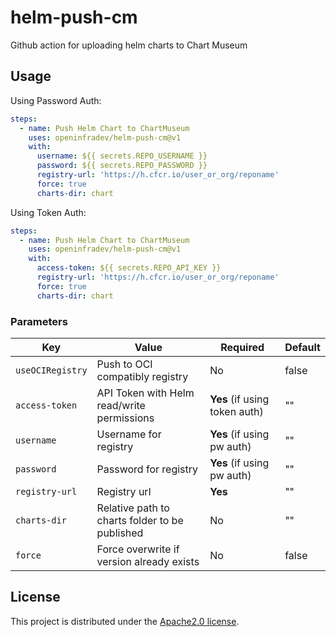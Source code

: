 # helm-push-cm
Github action for uploading helm charts to Chart Museum

## Usage

Using Password Auth:
```yaml
steps:
  - name: Push Helm Chart to ChartMuseum
    uses: openinfradev/helm-push-cm@v1
    with:
      username: ${{ secrets.REPO_USERNAME }}
      password: ${{ secrets.REPO_PASSWORD }}
      registry-url: 'https://h.cfcr.io/user_or_org/reponame'
      force: true
      charts-dir: chart
```

Using Token Auth:
```yaml
steps:
  - name: Push Helm Chart to ChartMuseum
    uses: openinfradev/helm-push-cm@v1
    with:
      access-token: ${{ secrets.REPO_API_KEY }}
      registry-url: 'https://h.cfcr.io/user_or_org/reponame'
      force: true
      charts-dir: chart
```

### Parameters

| Key | Value                                                                                       | Required | Default |
| ------------- |---------------------------------------------------------------------------------------------| ------------- | ------------- |
| `useOCIRegistry` | Push to OCI compatibly registry                                                             | No | false |
| `access-token` | API Token with Helm read/write permissions                                                  | **Yes** (if using token auth) | "" |
| `username` | Username for registry                                                                       | **Yes** (if using pw auth) | "" |
| `password` | Password for registry                                                                       | **Yes** (if using pw auth) | "" |
| `registry-url` | Registry url                                                                                | **Yes** | "" |
| `charts-dir` | Relative path to charts folder to be published                                               | No | "" |
| `force` | Force overwrite if version already exists                                                   | No | false |

## License

This project is distributed under the [Apache2.0 license](LICENSE.md).

